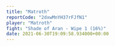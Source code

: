```yaml
---
title: "Matroth"
reportCode: "2dxwMnYH37rFJfN1"
player: "Matroth"
fight: "Shade of Aran - Wipe 1 (16%)"
date: 2021-06-30T19:09:58.934000+00:00
---
```

